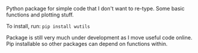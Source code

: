 Python package for simple code that I don't want to re-type. Some basic functions and plotting stuff.

To install, run:
`pip install wutils`

Package is still very much under development as I move useful code online. Pip installable so other packages can depend on functions within.
